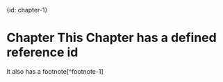 
{id: chapter-1}
# Chapter This Chapter has a defined reference id

It also has a footnote[^footnote-1]

[^footnote1]: …that you can read here.
